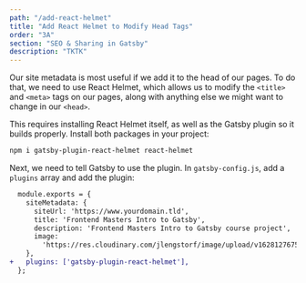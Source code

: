 ```yaml
---
path: "/add-react-helmet"
title: "Add React Helmet to Modify Head Tags"
order: "3A"
section: "SEO & Sharing in Gatsby"
description: "TKTK"
---
```


Our site metadata is most useful if we add it to the head of our pages. To do that, we need to use React Helmet, which allows us to modify the `<title>` and `<meta>` tags on our pages, along with anything else we might want to change in our `<head>`.

This requires installing React Helmet itself, as well as the Gatsby plugin so it builds properly. Install both packages in your project:

```bash
npm i gatsby-plugin-react-helmet react-helmet
```

Next, we need to tell Gatsby to use the plugin. In `gatsby-config.js`, add a `plugins` array and add the plugin:

```diff
  module.exports = {
    siteMetadata: {
      siteUrl: 'https://www.yourdomain.tld',
      title: 'Frontend Masters Intro to Gatsby',
      description: 'Frontend Masters Intro to Gatsby course project',
      image:
        'https://res.cloudinary.com/jlengstorf/image/upload/v1628127675/frontend-masters/gatsby-intro/share-image.jpg',
    },
+   plugins: ['gatsby-plugin-react-helmet'],
  };
```
